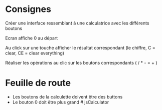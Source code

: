 # Consignes

Créer une interface ressemblant à une calculatrice avec les différents boutons

Ecran affiche 0 au départ

Au click sur une touche afficher le résultat correspondant (le chiffre, C = clear, CE = clear everything)

Réaliser les opérations au clic sur les boutons correspondants ( / \* - = + )

# Feuille de route

- Les boutons de la calculette doivent être des buttons
- Le bouton 0 doit être plus grand
#   j s C a l c u l a t o r  
 